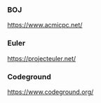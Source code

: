 ### BOJ

https://www.acmicpc.net/



### Euler

https://projecteuler.net/



### Codeground

https://www.codeground.org/